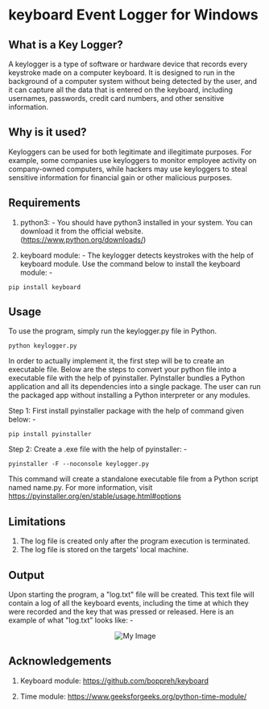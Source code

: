 # keyboard Event Logger for Windows

## What is a Key Logger?

A keylogger is a type of software or hardware device that records every keystroke made on a computer keyboard. It is
designed to run in the background of a computer system without being detected by the user, and it can capture all the data
that is entered on the keyboard, including usernames, passwords, credit card numbers, and other sensitive information.

## Why is it used?

Keyloggers can be used for both legitimate and illegitimate purposes. For example, some companies use keyloggers to 
monitor employee activity on company-owned computers, while hackers may use keyloggers to steal sensitive information for
financial gain or other malicious purposes.

## Requirements

1. python3: -
You should have python3 installed in your system. You can download it from the official website.   (https://www.python.org/downloads/)

2. keyboard module: -
The keylogger detects keystrokes with the help of keyboard module. Use the command below to install
the keyboard module: -

```
pip install keyboard
```

## Usage

To use the program, simply run the keylogger.py file in Python. 

```
python keylogger.py
```

In order to actually implement it, the first step will be to create an executable file. Below are the steps to convert your python file into
a executable file with the help of pyinstaller. PyInstaller bundles a Python application and all its dependencies into a single package. The 
user can run the packaged app without installing a Python interpreter or any modules.

Step 1: First install pyinstaller package with the help of command given below: -  

```pip install pyinstaller```

Step 2: Create a .exe file with the help of pyinstaller: -

```pyinstaller -F --noconsole keylogger.py```

This command will create a standalone executable file from a Python script named name.py. For more information, visit https://pyinstaller.org/en/stable/usage.html#options

## Limitations

1. The log file is created only after the program execution is terminated.
2. The log file is stored on the targets' local machine. 

## Output

Upon starting the program, a "log.txt" file will be created. This text file will contain a log of
all the keyboard events, including the time at which they were recorded and the key that was pressed or released. 
Here is an example of what "log.txt" looks like: -

<div align="center">
  <img src="https://user-images.githubusercontent.com/78775456/227770622-ca2419f4-b1f9-4345-af76-f688ced4ed92.png" alt="My Image">
</div>

## Acknowledgements

1. Keyboard module:
https://github.com/boppreh/keyboard

2. Time module:
https://www.geeksforgeeks.org/python-time-module/










